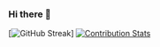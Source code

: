 ### Hi there 👋

[![GitHub Streak](https://github-readme-streak-stats.herokuapp.com/?user=chunkeat99&theme=dark)]
[![Contribution Stats](https://github-contribution-stats.vercel.app/api/?username=chunkeat99)](https://github.com/chunkeat99/github-contribution-stats/)
<!--
**chunkeat99/chunkeat99** is a ✨ _special_ ✨ repository because its `README.md` (this file) appears on your GitHub profile.

Here are some ideas to get you started:

- 🔭 I’m currently working on ...
- 🌱 I’m currently learning ...
- 👯 I’m looking to collaborate on ...
- 🤔 I’m looking for help with ...
- 💬 Ask me about ...
- 📫 How to reach me: ...
- 😄 Pronouns: ...
- ⚡ Fun fact: ...
-->
